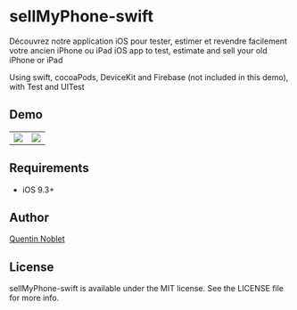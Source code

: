 # sellMyPhone-swift
Découvrez notre application iOS pour tester, estimer et revendre facilement votre ancien iPhone ou iPad
iOS app to test, estimate and sell your old iPhone or iPad

Using swift, cocoaPods, DeviceKit and Firebase (not included in this demo), with Test and UITest

## Demo

<table>
<tr>
<td><img src="https://github.com/tino67/sellMyPhone-swift/blob/master/sellMyPhone1Low.gif"/></td>
<td><img src="https://github.com/tino67/sellMyPhone-swift/blob/master/sellMyPhone2Low.gif"/></td>
</tr>
</table>

## Requirements

- iOS 9.3+

## Author

[Quentin Noblet](http://quentin-noblet.com/)

## License

sellMyPhone-swift is available under the MIT license. See the LICENSE file for more info.
